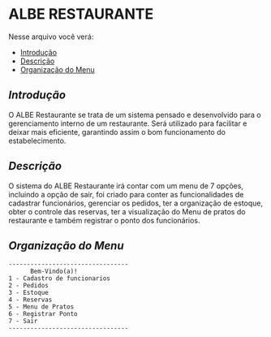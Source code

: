 # ALBE RESTAURANTE #
Nesse arquivo você verá:
- [Introdução](#Introdução)
- [Descrição](#Descrição)
- [Organização do Menu](#Organização-do-Menu)

## *Introdução* 
O ALBE Restaurante se trata de um sistema pensado e desenvolvido para o gerenciamento interno de um restaurante. Será utilizado para facilitar e deixar mais eficiente, garantindo assim o bom funcionamento do estabelecimento.

## *Descrição* 
 O sistema do ALBE Restaurante irá contar com um menu de 7 opções, incluindo a opção de sair, foi criado para conter as funcionalidades de cadastrar funcionários, gerenciar os pedidos, ter a organização de estoque, obter o controle das reservas, 
ter a visualização do Menu de pratos do restaurante e também registrar o ponto dos funcionários.
 


## *Organização do Menu* 
```
---------------------------------
      Bem-Vindo(a)!
1 - Cadastro de funcionarios
2 - Pedidos
3 - Estoque
4 - Reservas
5 - Menu de Pratos
6 - Registrar Ponto
7 - Sair
---------------------------------
```


